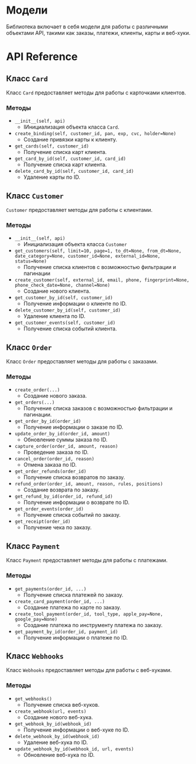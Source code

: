 # Модели
Библиотека включает в себя модели для работы с различными объектами API, такими как заказы, платежи, клиенты, карты и веб-хуки.

# API Reference

##  Класс `Card`

 Класс `Card` предоставляет методы для работы с карточками клиентов.

### Методы

- `__init__(self, api)`
  - IИнициализация объекта класса  `Card`.
- `create_binding(self, customer_id, pan, exp, cvc, holder=None)`
  - Создание привязки карты к клиенту.
- `get_cards(self, customer_id)`
  - Получение списка карт клиента.
- `get_card_by_id(self, customer_id, card_id)`
  - Получение списка карт клиента.
- `delete_card_by_id(self, customer_id, card_id)`
  - Удаление карты по  ID.

## Класс `Customer` 

 `Customer` предоставляет методы для работы с клиентами.

### Методы

- `__init__(self, api)`
  - Инициализация объекта класса `Customer`
- `get_customers(self, limit=10, page=1, to_dt=None, from_dt=None, date_category=None, customer_id=None, external_id=None, status=None)`
  - Получение списка клиентов с возможностью фильтрации и пагинации
- `create_customer(self, external_id, email, phone, fingerprint=None, phone_check_date=None, channel=None)`
  - Создание нового клиента.
- `get_customer_by_id(self, customer_id)`
  - Получение информации о клиенте по ID.
- `delete_customer_by_id(self, customer_id)`
  - Удаление клиента по ID.
- `get_customer_events(self, customer_id)`
  - Получение списка событий клиента.



## Класс `Order`

Класс `Order` предоставляет методы для работы с заказами.

### Методы

- `create_order(...)`
  - Создание нового заказа.
- `get_orders(...)`
  - Получение списка заказов с возможностью фильтрации и пагинации.
- `get_order_by_id(order_id)`
  - Получение информации о заказе по ID.
- `update_order_by_id(order_id, amount)`
  - Обновление суммы заказа по ID.
- `capture_order(order_id, amount, reason)`
  - Проведение заказа по ID.
- `cancel_order(order_id, reason)`
  - Отмена заказа по ID.
- `get_order_refunds(order_id)`
  - Получение списка возвратов по заказу.
- `refund_order(order_id, amount, reason, rules, positions)`
  - Создание возврата по заказу.
- `get_refund_by_id(order_id, refund_id)`
  - Получение информации о возврате по ID.
- `get_order_events(order_id)`
  - Получение списка событий по заказу.
- `get_receipt(order_id)`
  - Получение чека по заказу.

## Класс `Payment`

Класс `Payment` предоставляет методы для работы с платежами.

### Методы

- `get_payments(order_id, ...)`
  - Получение списка платежей по заказу.
- `create_card_payment(order_id, ...)`
  - Создание платежа по карте по заказу.
- `create_tool_payment(order_id, tool_type, apple_pay=None, google_pay=None)`
  - Создание платежа по инструменту платежа по заказу.
- `get_payment_by_id(order_id, payment_id)`
  - Получение информации о платеже по ID.

## Класс `Webhooks`

Класс `Webhooks` предоставляет методы для работы с веб-хуками.

### Методы

- `get_webhooks()`
  - Получение списка веб-хуков.
- `create_webhook(url, events)`
  - Создание нового веб-хука.
- `get_webhook_by_id(webhook_id)`
  - Получение информации о веб-хуке по ID.
- `delete_webhook_by_id(webhook_id)`
  - Удаление веб-хука по ID.
- `update_webhook_by_id(webhook_id, url, events)`
  - Обновление веб-хука по ID.

